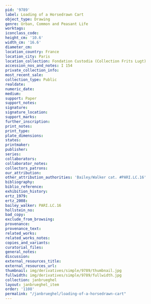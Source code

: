 ```yaml
---
pid: '9789'
label: Loading of a Horsedrawn Cart
object_type: Drawing
genre: Urban, Common and Peasant Life
worktags:
iconclass_code:
height_cm: '10.6'
width_cm: '16.6'
diameter_cm:
location_country: France
location_city: Paris
location_collection: Fondation Custodia (Collection Frits Lugt)
accession_nos_and_notes: I 154
private_collection_info:
most_recent_sale:
collection_type: Public
realdate:
numeric_date:
medium:
support: Paper
support_notes:
signature:
signature_location:
support_marks:
further_inscription:
print_notes:
print_type:
plate_dimensions:
states:
printmaker:
publisher:
series:
collaborators:
collaborator_notes:
collectors_patrons:
our_attribution:
other_attribution_authorities: 'Bailey/Walker cat. #PARI.LC.16'
bibliography:
biblio_reference:
exhibition_history:
ertz_1979:
ertz_2008:
bailey_walker: PARI.LC.16
hollstein_no:
bad_copy:
exclude_from_browsing:
provenance:
provenance_text:
related_works:
related_works_notes:
copies_and_variants:
curatorial_files:
general_notes:
discussion:
external_resources_title:
external_resources_url:
thumbnail: img/derivatives/simple/9789/thumbnail.jpg
fullwidth: img/derivatives/simple/9789/fullwidth.jpg
collection: janbrueghel
layout: janbrueghel_item
order: '1108'
permalink: "/janbrueghel/loading-of-a-horsedrawn-cart"
---
```


